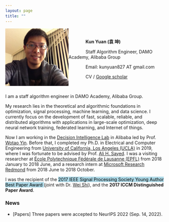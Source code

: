 ```yaml
---
layout: page
title: ""
---
```


<img src="https://github.com/kunyuan827/kunyuan827.github.io/raw/master/images/KunYuan.jpg" alt="kunyuan" align="left" width="200"/>

<br>

&emsp; &emsp; &emsp; **Kun Yuan (袁 坤)** 

&emsp; &emsp; &emsp; Staff Algorithm Engineer, DAMO Academy, Alibaba Group

<!-- &emsp; Decision Intelligence Lab, DAMO Academy, Alibaba Group -->

&emsp; &emsp; &emsp; Email: kunyuan827 AT gmail.com

&emsp; &emsp; &emsp; CV / [Google scholar](https://scholar.google.com/citations?user=aMnHLz4AAAAJ&hl=en) 

<br>

I am a staff algorithm engineer in DAMO Academy, Alibaba Group. 

My research lies in the theoretical and algorithmic foundations in optimization, signal processing, machine learning, and data science. I currently focus on the development of fast, scalable, reliable, and distributed algorithms with applications in large-scale optimization, deep neural network training, federated learning, and Internet of things.  

<!-- I was the recipient of several academic awards, including the prestigious 2017 IEEE Signal Processing Society Young Author Best Paper Award, and the 2017 ICCM Distinguished Paper Award.  -->

Now I am working in the [Decision Intelligence Lab](https://damo.alibaba.com/labs/decision-intelligence) in Alibaba led by Prof. [Wotao Yin](https://wotaoyin.mathopt.com/). Before that, I completed my Ph.D. in Electrical and Computer Engineering from [University of California, Los Angeles (UCLA)](https://www.ucla.edu/) in 2019, where I was fortunate to be advised by Prof. [Ali H. Sayed](https://asl.epfl.ch/biography/). I was a visiting researcher at [École Polytechnique Fédérale de Lausanne (EPFL)](https://www.epfl.ch/en/) from 2018 January to 2018 June, and a research intern at [Microsoft Research Redmond](https://www.microsoft.com/en-us/research/group/deep-learning-group/) from 2018 June to 2018 October.

I was the recipient of the <mark style="background-color: lightblue">2017 IEEE Signal Processing Society Young Author Best Paper Award </mark> (joint with Dr. [Wei Shi](https://sites.google.com/view/wilburshi/home)), and the **2017 ICCM Distinguished Paper Award**.

### News

- [Papers] Three papers were accepted to NeurIPS 2022 (Sep. 14, 2022).

<!-- I received my M. E. degree from [University of Science and Technology of China (USTC)](https://en.ustc.edu.cn/) in 2014 supervised by Prof. [Qing Ling](https://scholar.google.com/citations?user=u70vRDYAAAAJ&hl=en), and B. E. degree from [Xidian University](https://en.xidian.edu.cn/) in 2011.  -->

<!-- ### Academic Awards

- 2017 IEEE Signal Processing Society Young Author Best Paper Award [[Awardee list]](https://signalprocessingsociety.org/sites/default/files/uploads/get_involved/awards/Young_Author_Best_Paper.pdf) [[News]](https://sist.ustc.edu.cn/2018/0423/c5146a257808/page.htm) <br>

- 2017 ICCM Distinguished Paper Award -->

